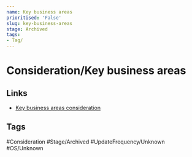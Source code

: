 ```yaml
---
name: Key business areas
prioritised: 'False'
slug: key-business-areas
stage: Archived
tags:
- Tag/
---
```


# Consideration/Key business areas



## Links

* [Key business areas consideration](https://design.planning.data.gov.uk/planning-consideration/key-business-areas)

## Tags

#Consideration #Stage/Archived #UpdateFrequency/Unknown #OS/Unknown